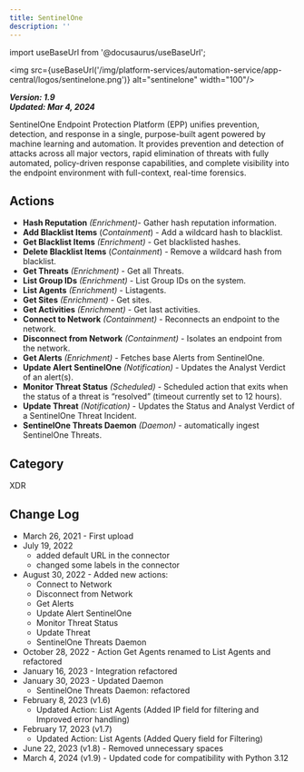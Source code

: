 ```yaml
---
title: SentinelOne
description: ''
---
```


import useBaseUrl from '@docusaurus/useBaseUrl';

<img src={useBaseUrl('/img/platform-services/automation-service/app-central/logos/sentinelone.png')} alt="sentinelone" width="100"/>

***Version: 1.9  
Updated: Mar 4, 2024***

SentinelOne Endpoint Protection Platform (EPP) unifies prevention, detection, and response in a single, purpose-built agent powered by machine learning and automation. It provides prevention and detection of attacks across all major vectors, rapid elimination of threats with fully automated, policy-driven response capabilities, and complete visibility into the endpoint environment with full-context, real-time forensics.

## Actions

* **Hash Reputation** *(Enrichment)*- Gather hash reputation information.
* **Add Blacklist Items** (*Containment*) - Add a wildcard hash to blacklist.
* **Get Blacklist Items** *(Enrichment)* - Get blacklisted hashes.
* **Delete Blacklist Items** (*Containment*) - Remove a wildcard hash from blacklist.
* **Get Threats** *(Enrichment)* - Get all Threats.
* **List Group IDs** *(Enrichment)* - List Group IDs on the system.
* **List Agents** *(Enrichment)* - Listagents.
* **Get Sites** *(Enrichment)* - Get sites.
* **Get Activities** *(Enrichment)* - Get last activities.
* **Connect to Network** *(Containment)* - Reconnects an endpoint to the network.
* **Disconnect from Network** *(Containment)* - Isolates an endpoint from the network.
* **Get Alerts** *(Enrichment)* - Fetches base Alerts from SentinelOne.
* **Update Alert SentinelOne** *(Notification)* - Updates the Analyst Verdict of an alert(s).
* **Monitor Threat Status** *(Scheduled)* - Scheduled action that exits when the status of a threat is “resolved” (timeout currently set to 12 hours).
* **Update Threat** *(Notification)* - Updates the Status and Analyst Verdict of a SentinelOne Threat Incident.
* **SentinelOne Threats Daemon** *(Daemon)* - automatically ingest SentinelOne Threats.

## Category

XDR

## Change Log

* March 26, 2021 - First upload
* July 19, 2022
    + added default URL in the connector
    + changed some labels in the connector
* August 30, 2022 - Added new actions:
    + Connect to Network
    + Disconnect from Network
    + Get Alerts
    + Update Alert SentinelOne
    + Monitor Threat Status
    + Update Threat
    + SentinelOne Threats Daemon
* October 28, 2022 - Action Get Agents renamed to List Agents and refactored
* January 16, 2023 - Integration refactored
* January 30, 2023 - Updated Daemon
    + SentinelOne Threats Daemon: refactored
* February 8, 2023 (v1.6)
    + Updated Action: List Agents (Added IP field for filtering and Improved error handling)
* February 17, 2023 (v1.7)
    + Updated Action: List Agents (Added Query field for Filtering)
* June 22, 2023 (v1.8) - Removed unnecessary spaces
* March 4, 2024 (v1.9) - Updated code for compatibility with Python 3.12
